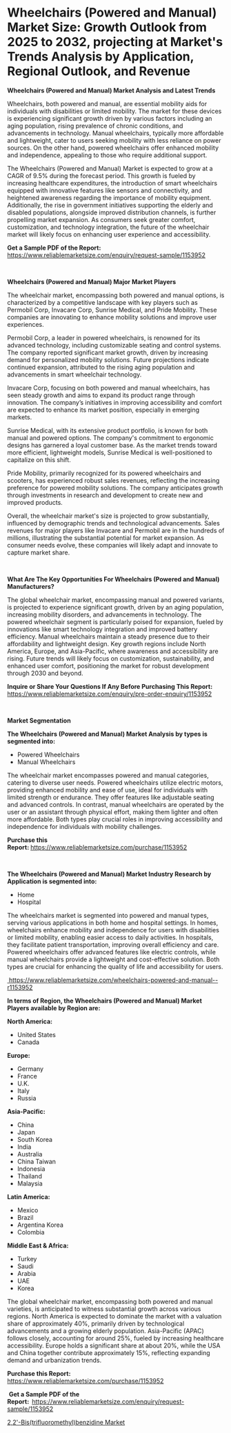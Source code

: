<p><h1>Wheelchairs (Powered and Manual) Market Size: Growth Outlook from 2025 to 2032, projecting at Market's Trends Analysis by Application, Regional Outlook, and Revenue</h1></p><p><strong>Wheelchairs (Powered and Manual) Market Analysis and Latest Trends</strong></p>
<p><p>Wheelchairs, both powered and manual, are essential mobility aids for individuals with disabilities or limited mobility. The market for these devices is experiencing significant growth driven by various factors including an aging population, rising prevalence of chronic conditions, and advancements in technology. Manual wheelchairs, typically more affordable and lightweight, cater to users seeking mobility with less reliance on power sources. On the other hand, powered wheelchairs offer enhanced mobility and independence, appealing to those who require additional support.</p><p>The Wheelchairs (Powered and Manual) Market is expected to grow at a CAGR of 9.5% during the forecast period. This growth is fueled by increasing healthcare expenditures, the introduction of smart wheelchairs equipped with innovative features like sensors and connectivity, and heightened awareness regarding the importance of mobility equipment. Additionally, the rise in government initiatives supporting the elderly and disabled populations, alongside improved distribution channels, is further propelling market expansion. As consumers seek greater comfort, customization, and technology integration, the future of the wheelchair market will likely focus on enhancing user experience and accessibility.</p></p>
<p><strong>Get a Sample PDF of the Report:&nbsp;</strong> <a href="https://www.reliablemarketsize.com/enquiry/request-sample/1153952?utm_campaign=3104&utm_medium=2&utm_source=Github&utm_content=ia&utm_term=26032025&utm_id=wheelchairs-powered-and-manual">https://www.reliablemarketsize.com/enquiry/request-sample/1153952</a></p>
<p>&nbsp;</p>
<p><strong>Wheelchairs (Powered and Manual) Major Market Players</strong></p>
<p><p>The wheelchair market, encompassing both powered and manual options, is characterized by a competitive landscape with key players such as Permobil Corp, Invacare Corp, Sunrise Medical, and Pride Mobility. These companies are innovating to enhance mobility solutions and improve user experiences.</p><p>Permobil Corp, a leader in powered wheelchairs, is renowned for its advanced technology, including customizable seating and control systems. The company reported significant market growth, driven by increasing demand for personalized mobility solutions. Future projections indicate continued expansion, attributed to the rising aging population and advancements in smart wheelchair technology.</p><p>Invacare Corp, focusing on both powered and manual wheelchairs, has seen steady growth and aims to expand its product range through innovation. The company’s initiatives in improving accessibility and comfort are expected to enhance its market position, especially in emerging markets.</p><p>Sunrise Medical, with its extensive product portfolio, is known for both manual and powered options. The company's commitment to ergonomic designs has garnered a loyal customer base. As the market trends toward more efficient, lightweight models, Sunrise Medical is well-positioned to capitalize on this shift.</p><p>Pride Mobility, primarily recognized for its powered wheelchairs and scooters, has experienced robust sales revenues, reflecting the increasing preference for powered mobility solutions. The company anticipates growth through investments in research and development to create new and improved products.</p><p>Overall, the wheelchair market's size is projected to grow substantially, influenced by demographic trends and technological advancements. Sales revenues for major players like Invacare and Permobil are in the hundreds of millions, illustrating the substantial potential for market expansion. As consumer needs evolve, these companies will likely adapt and innovate to capture market share.</p></p>
<p>&nbsp;</p>
<p><strong>What Are The Key Opportunities For Wheelchairs (Powered and Manual) Manufacturers?</strong></p>
<p><p>The global wheelchair market, encompassing manual and powered variants, is projected to experience significant growth, driven by an aging population, increasing mobility disorders, and advancements in technology. The powered wheelchair segment is particularly poised for expansion, fueled by innovations like smart technology integration and improved battery efficiency. Manual wheelchairs maintain a steady presence due to their affordability and lightweight design. Key growth regions include North America, Europe, and Asia-Pacific, where awareness and accessibility are rising. Future trends will likely focus on customization, sustainability, and enhanced user comfort, positioning the market for robust development through 2030 and beyond.</p></p>
<p><strong>Inquire or Share Your Questions If Any Before Purchasing This Report:</strong> <a href="https://www.reliablemarketsize.com/enquiry/pre-order-enquiry/1153952?utm_campaign=3104&utm_medium=2&utm_source=Github&utm_content=ia&utm_term=26032025&utm_id=wheelchairs-powered-and-manual">https://www.reliablemarketsize.com/enquiry/pre-order-enquiry/1153952</a></p>
<p>&nbsp;</p>
<p><strong>Market Segmentation</strong></p>
<p><strong>The Wheelchairs (Powered and Manual) Market Analysis by types is segmented into:</strong></p>
<p><ul><li>Powered Wheelchairs</li><li>Manual Wheelchairs</li></ul></p>
<p><p>The wheelchair market encompasses powered and manual categories, catering to diverse user needs. Powered wheelchairs utilize electric motors, providing enhanced mobility and ease of use, ideal for individuals with limited strength or endurance. They offer features like adjustable seating and advanced controls. In contrast, manual wheelchairs are operated by the user or an assistant through physical effort, making them lighter and often more affordable. Both types play crucial roles in improving accessibility and independence for individuals with mobility challenges.</p></p>
<p><strong>Purchase this Report:&nbsp;</strong><a href="https://www.reliablemarketsize.com/purchase/1153952?utm_campaign=3104&utm_medium=2&utm_source=Github&utm_content=ia&utm_term=26032025&utm_id=wheelchairs-powered-and-manual">https://www.reliablemarketsize.com/purchase/1153952</a></p>
<p>&nbsp;</p>
<p><strong>The Wheelchairs (Powered and Manual) Market Industry Research by Application is segmented into:</strong></p>
<p><ul><li>Home</li><li>Hospital</li></ul></p>
<p><p>The wheelchairs market is segmented into powered and manual types, serving various applications in both home and hospital settings. In homes, wheelchairs enhance mobility and independence for users with disabilities or limited mobility, enabling easier access to daily activities. In hospitals, they facilitate patient transportation, improving overall efficiency and care. Powered wheelchairs offer advanced features like electric controls, while manual wheelchairs provide a lightweight and cost-effective solution. Both types are crucial for enhancing the quality of life and accessibility for users.</p></p>
<p><a href="https://www.reliablemarketsize.com/wheelchairs-powered-and-manual--r1153952?utm_campaign=3104&utm_medium=2&utm_source=Github&utm_content=ia&utm_term=26032025&utm_id=wheelchairs-powered-and-manual">&nbsp;https://www.reliablemarketsize.com/wheelchairs-powered-and-manual--r1153952</a></p>
<p><strong>In terms of Region, the Wheelchairs (Powered and Manual) Market Players available by Region are:</strong></p>
<p>
    <p> <strong> North America: </strong>
        <ul>
            <li>United States</li>
            <li>Canada</li>
        </ul>
        </p> 
    <p> <strong> Europe: </strong>
        <ul>
            <li>Germany</li>
            <li>France</li>
            <li>U.K.</li>
            <li>Italy</li>
            <li>Russia</li>
        </ul>
        </p> 
    <p> <strong> Asia-Pacific: </strong>
        <ul>
            <li>China</li>
            <li>Japan</li>
            <li>South Korea</li>
            <li>India</li>
            <li>Australia</li>
            <li>China Taiwan</li>
            <li>Indonesia</li>
            <li>Thailand</li>
            <li>Malaysia</li>
        </ul>
        </p> 
    <p> <strong> Latin America: </strong>
        <ul>
            <li>Mexico</li>
            <li>Brazil</li>
            <li>Argentina Korea</li>
            <li>Colombia</li>
        </ul>
        </p> 
    <p> <strong> Middle East & Africa: </strong>
        <ul>
            <li>Turkey</li>
            <li>Saudi</li>
            <li>Arabia</li>
            <li>UAE</li>
            <li>Korea</li>
        </ul>
    </p>
    </p>
<p><p>The global wheelchair market, encompassing both powered and manual varieties, is anticipated to witness substantial growth across various regions. North America is expected to dominate the market with a valuation share of approximately 40%, primarily driven by technological advancements and a growing elderly population. Asia-Pacific (APAC) follows closely, accounting for around 25%, fueled by increasing healthcare accessibility. Europe holds a significant share at about 20%, while the USA and China together contribute approximately 15%, reflecting expanding demand and urbanization trends.</p></p>
<p><strong>Purchase this Report: </strong><a href="https://www.reliablemarketsize.com/purchase/1153952?utm_campaign=3104&utm_medium=2&utm_source=Github&utm_content=ia&utm_term=26032025&utm_id=wheelchairs-powered-and-manual">https://www.reliablemarketsize.com/purchase/1153952</a></p>
<p>&nbsp;<strong>Get a Sample PDF of the Report:&nbsp;&nbsp;</strong><a href="https://www.reliablemarketsize.com/enquiry/request-sample/1153952?utm_campaign=3104&utm_medium=2&utm_source=Github&utm_content=ia&utm_term=26032025&utm_id=wheelchairs-powered-and-manual">https://www.reliablemarketsize.com/enquiry/request-sample/1153952</a></p>
<p><strong></strong></p>
<p><p><a href="https://github.com/saklpelzami95/Market-Research-Report-List-1/blob/main/22-bistrifluoromethylbenzidine-market.md?utm_campaign=3104&utm_medium=2&utm_source=Github&utm_content=ia&utm_term=26032025&utm_id=wheelchairs-powered-and-manual">2,2'-Bis(trifluoromethyl)benzidine Market</a></p></p>